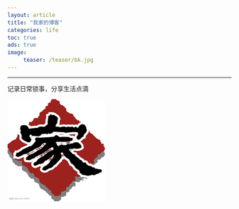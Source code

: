 ```yaml
---
layout: article
title: "我家的博客"
categories: life
toc: true
ads: true
image:
     teaser: /teaser/bk.jpg
---
```


---

记录日常锁事，分享生活点滴

![1](https://github.com/storage201602/storage201602/blob/master/myhome2016/_posts/life/2016-02-04-1646life.md/0204_37.jpg?raw=true)